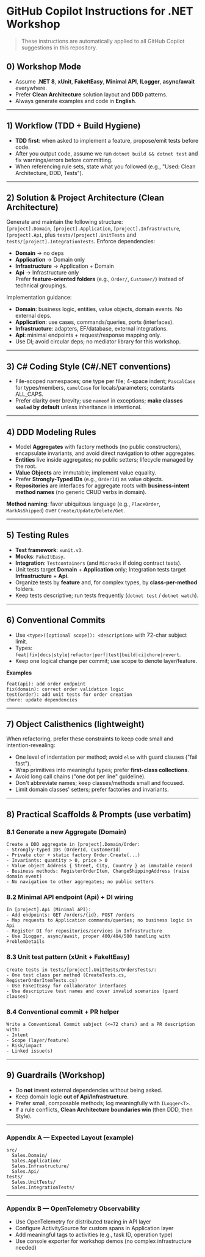 # GitHub Copilot Instructions for .NET Workshop

> These instructions are automatically applied to all GitHub Copilot suggestions in this repository.

## 0) Workshop Mode
- Assume **.NET 8**, **xUnit**, **FakeItEasy**, **Minimal API**, **ILogger**, **async/await** everywhere.
- Prefer **Clean Architecture** solution layout and **DDD** patterns.
- Always generate examples and code in **English**.

---

## 1) Workflow (TDD + Build Hygiene)
- **TDD first**: when asked to implement a feature, propose/emit tests before code.
- After you output code, assume we run `dotnet build && dotnet test` and fix warnings/errors before committing.
- When referencing rule sets, state what you followed (e.g., "Used: Clean Architecture, DDD, Tests").

---

## 2) Solution & Project Architecture (Clean Architecture)
Generate and maintain the following structure:  
`[project].Domain`, `[project].Application`, `[project].Infrastructure`, `[project].Api`, plus `tests/[project].UnitTests` and `tests/[project].IntegrationTests`. Enforce dependencies:  
- **Domain** → no deps  
- **Application** → Domain only  
- **Infrastructure** → Application + Domain  
- **Api** → Infrastructure only  
Prefer **feature-oriented folders** (e.g., `Order/`, `Customer/`) instead of technical groupings.

Implementation guidance:
- **Domain**: business logic, entities, value objects, domain events. No external deps.  
- **Application**: use cases, commands/queries, ports (interfaces).  
- **Infrastructure**: adapters, EF/database, external integrations.  
- **Api**: minimal endpoints + request/response mapping only.  
- Use DI; avoid circular deps; no mediator library for this workshop.

---

## 3) C# Coding Style (C#/.NET conventions)
- File-scoped namespaces; one type per file; 4-space indent; `PascalCase` for types/members, `camelCase` for locals/parameters; constants ALL_CAPS.  
- Prefer clarity over brevity; use `nameof` in exceptions; **make classes `sealed` by default** unless inheritance is intentional.

---

## 4) DDD Modeling Rules
- Model **Aggregates** with factory methods (no public constructors), encapsulate invariants, and avoid direct navigation to other aggregates.  
- **Entities** live inside aggregates; no public setters; lifecycle managed by the root.  
- **Value Objects** are immutable; implement value equality.  
- Prefer **Strongly-Typed IDs** (e.g., `OrderId`) as value objects.  
- **Repositories** are interfaces for aggregate roots with **business-intent method names** (no generic CRUD verbs in domain).

**Method naming**: favor ubiquitous language (e.g., `PlaceOrder`, `MarkAsShipped`) over `Create/Update/Delete/Get`.

---

## 5) Testing Rules
- **Test framework**: `xunit.v3`.  
- **Mocks**: `FakeItEasy`.  
- **Integration**: `Testcontainers` (and `Microcks` if doing contract tests).  
- Unit tests target **Domain** + **Application** only; Integration tests target **Infrastructure** + **Api**.  
- Organize tests by **feature** and, for complex types, by **class-per-method** folders.  
- Keep tests descriptive; run tests frequently (`dotnet test` / `dotnet watch`).

---

## 6) Conventional Commits
- Use `<type>([optional scope]): <description>` with 72-char subject limit.  
- Types: `feat|fix|docs|style|refactor|perf|test|build|ci|chore|revert`.  
- Keep one logical change per commit; use scope to denote layer/feature.

**Examples**
```
feat(api): add order endpoint
fix(domain): correct order validation logic
test(order): add unit tests for order creation
chore: update dependencies
```

---

## 7) Object Calisthenics (lightweight)
When refactoring, prefer these constraints to keep code small and intention-revealing:
- One level of indentation per method; avoid `else` with guard clauses ("fail fast").  
- Wrap primitives into meaningful types; prefer **first-class collections**.  
- Avoid long call chains ("one dot per line" guideline).  
- Don't abbreviate names; keep classes/methods small and focused.  
- Limit domain classes' setters; prefer factories and invariants.

---

## 8) Practical Scaffolds & Prompts (use verbatim)

### 8.1 Generate a new Aggregate (Domain)
```
Create a DDD aggregate in [project].Domain/Order:
- Strongly-typed IDs (OrderId, CustomerId)
- Private ctor + static factory Order.Create(...)
- Invariants: quantity > 0, price > 0
- Value object Address { Street, City, Country } as immutable record
- Business methods: RegisterOrderItem, ChangeShippingAddress (raise domain event)
- No navigation to other aggregates; no public setters
```

### 8.2 Minimal API endpoint (Api) + DI wiring
```
In [project].Api (Minimal API):
- Add endpoints: GET /orders/{id}, POST /orders
- Map requests to Application commands/queries; no business logic in Api
- Register DI for repositories/services in Infrastructure
- Use ILogger, async/await, proper 400/404/500 handling with ProblemDetails
```

### 8.3 Unit test pattern (xUnit + FakeItEasy)
```
Create tests in tests/[project].UnitTests/OrdersTests/:
- One test class per method (CreateTests.cs, RegisterOrderItemTests.cs)
- Use FakeItEasy for collaborator interfaces
- Use descriptive test names and cover invalid scenarios (guard clauses)
```

### 8.4 Conventional commit + PR helper
```
Write a Conventional Commit subject (<=72 chars) and a PR description with:
- Intent
- Scope (layer/feature)
- Risk/impact
- Linked issue(s)
```

---

## 9) Guardrails (Workshop)
- Do **not** invent external dependencies without being asked.  
- Keep domain logic **out of Api/Infrastructure**.  
- Prefer small, composable methods; log meaningfully with `ILogger<T>`.  
- If a rule conflicts, **Clean Architecture boundaries win** (then DDD, then Style).

---

### Appendix A — Expected Layout (example)
```
src/
  Sales.Domain/
  Sales.Application/
  Sales.Infrastructure/
  Sales.Api/
tests/
  Sales.UnitTests/
  Sales.IntegrationTests/
```

---

### Appendix B — OpenTelemetry Observability
- Use OpenTelemetry for distributed tracing in API layer
- Configure ActivitySource for custom spans in Application layer
- Add meaningful tags to activities (e.g., task ID, operation type)
- Use console exporter for workshop demos (no complex infrastructure needed)
